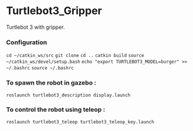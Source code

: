 # Turtlebot3_Gripper
Turtlebot 3 with gripper.

### Configuration
`cd ~/catkin_ws/src`
`git clone`
`cd ..`
`catkin build`
`source ~/catkin_ws/devel/setup.bash`
`echo "export TURTLEBOT3_MODEL=burger" >> ~/.bashrc`
`source ~/.bashrc`

### To spawn the robot in gazebo : 

`roslaunch turtlebot3_description display.launch`

### To control the robot using teleop : 

`roslaunch turtlebot3_teleop turtlebot3_teleop_key.launch`


